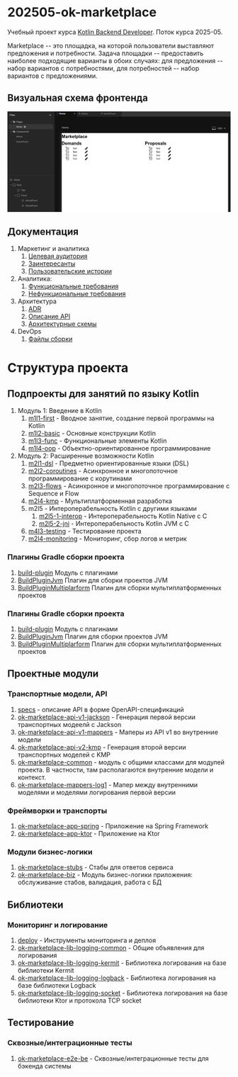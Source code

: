 # 202505-ok-marketplace

Учебный проект курса
[Kotlin Backend Developer](https://otus.ru/lessons/kotlin/).
Поток курса 2025-05.

Marketplace -- это площадка, на которой пользователи выставляют предложения и потребности. Задача
площадки -- предоставить наиболее подходящие варианты в обоих случаях: для предложения -- набор вариантов с
потребностями, для потребностей -- набор вариантов с предложениями.

## Визуальная схема фронтенда

![Макет фронта](imgs/design-layout.png)

## Документация

1. Маркетинг и аналитика
    1. [Целевая аудитория](./docs/01-biz/01-target-audience.md)
    2. [Заинтересанты](./docs/01-biz/02-stakeholders.md)
    3. [Пользовательские истории](./docs/01-biz/03-bizreq.md)
2. Аналитика:
    1. [Функциональные требования](./docs/02-analysis/01-functional-requiremens.md)
    2. [Нефункциональные требования](./docs/02-analysis/02-nonfunctional-requirements.md)
3. Архитектура
    1. [ADR](docs/03-architecture/01-adrs.md)
    2. [Описание API](docs/03-architecture/02-api.md)
    3. [Архитектурные схемы](docs/03-architecture/03-arch.md)
4. DevOps
    1. [Файлы сборки](./deploy)

# Структура проекта

## Подпроекты для занятий по языку Kotlin

1. Модуль 1: Введение в Kotlin
   1. [m1l1-first](lessons/m1l1-first) - Вводное занятие, создание первой программы на Kotlin
   2. [m1l2-basic](lessons/m1l2-basic) - Основные конструкции Kotlin
   3. [m1l3-func](lessons/m1l3-func) - Функциональные элементы Kotlin
   4. [m1l4-oop](lessons/m1l4-oop) - Объектно-ориентированное программирование
2. Модуль 2: Расширенные возможности Kotlin
   1. [m2l1-dsl](lessons/m2l1-dsl) - Предметно ориентированные языки (DSL)
   2. [m2l2-coroutines](lessons/m2l2-coroutines) - Асинхронное и многопоточное программирование с корутинами
   3. [m2l3-flows](lessons/m2l3-flows) - Асинхронное и многопоточное программирование с Sequence и Flow
   4. [m2l4-kmp](lessons/m2l4-kmp) - Мультиплатформенная разработка
   5. m2l5 - Интероперабельность Kotlin с другими языками
       1. [m2l5-1-interop](lessons/m2l5-1-interop) - Интероперабельность Kotlin Native с C
       2. [m2l5-2-jni](lessons/m2l5-2-jni) - Интероперабельность Kotlin JVM с C
   6. [m4l3-testing](ok-marketplace-tests) - Тестирование проекта
   7. [m2l4-monitoring](ok-marketplace-libs) - Мониторинг, сбор логов и метрик

### Плагины Gradle сборки проекта

1. [build-plugin](build-plugin) Модуль с плагинами
2. [BuildPluginJvm](build-plugin/src/main/kotlin/BuildPluginJvm.kt) Плагин для сборки проектов JVM
2. [BuildPluginMultiplarform](build-plugin/src/main/kotlin/BuildPluginMultiplatform.kt) Плагин для сборки
   мультиплатформенных проектов

### Плагины Gradle сборки проекта

1. [build-plugin](build-plugin) Модуль с плагинами
2. [BuildPluginJvm](build-plugin/src/main/kotlin/BuildPluginJvm.kt) Плагин для сборки проектов JVM
2. [BuildPluginMultiplarform](build-plugin/src/main/kotlin/BuildPluginMultiplatform.kt) Плагин для сборки
   мультиплатформенных проектов

## Проектные модули

### Транспортные модели, API

1. [specs](specs) - описание API в форме OpenAPI-спецификаций
2. [ok-marketplace-api-v1-jackson](ok-marketplace-be/ok-marketplace-api-v1-jackson) - Генерация первой версии
   транспортных модеелй с Jackson
3. [ok-marketplace-api-v1-mappers](ok-marketplace-be/ok-marketplace-api-v1-mappers) - Маперы из API v1 во внутренние
   модели
4. [ok-marketplace-api-v2-kmp](ok-marketplace-be/ok-marketplace-api-v2-kmp) - Генерация второй версии транспортных
   моделей с KMP
5. [ok-marketplace-common](ok-marketplace-be/ok-marketplace-common) - модуль с общими классами для модулей проекта. В
   частности, там располагаются внутренние модели и контекст.
6. [ok-marketplace-mappers-log1](ok-marketplace-be/ok-marketplace-mappers-log1) - Мапер между внутренними моделями и
   моделями логирования первой версии

### Фреймворки и транспорты

1. [ok-marketplace-app-spring](ok-marketplace-be/ok-marketplace-app-spring) - Приложение на Spring Framework
2. [ok-marketplace-app-ktor](ok-marketplace-be/ok-marketplace-app-ktor) - Приложение на Ktor

### Модули бизнес-логики

1. [ok-marketplace-stubs](ok-marketplace-be/ok-marketplace-stubs) - Стабы для ответов сервиса
2. [ok-marketplace-biz](ok-marketplace-be/ok-marketplace-biz) - Модуль бизнес-логики приложения: обслуживание стабов,
   валидация, работа с БД

## Библиотеки

### Мониторинг и логирование

1. [deploy](deploy) - Инструменты мониторинга и деплоя
2. [ok-marketplace-lib-logging-common](ok-marketplace-libs/ok-marketplace-lib-logging-common) - Общие объявления для
   логирования
3. [ok-marketplace-lib-logging-kermit](ok-marketplace-libs/ok-marketplace-lib-logging-kermit) - Библиотека логирования
   на базе библиотеки
   Kermit
4. [ok-marketplace-lib-logging-logback](ok-marketplace-libs/ok-marketplace-lib-logging-logback) - Библиотека логирования
   на базе библиотеки Logback
5. [ok-marketplace-lib-logging-socket](ok-marketplace-libs/ok-marketplace-lib-logging-socket) - Библиотека логирования
   на базе библиотеки Ktor и протокола TCP socket

## Тестирование

### Сквозные/интеграционные тесты

1. [ok-marketplace-e2e-be](ok-marketplace-tests/ok-marketplace-e2e-be) - Сквозные/интеграционные тесты для бэкенда
   системы
